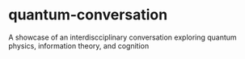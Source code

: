 # quantum-conversation
 A showcase of an interdiscciplinary conversation exploring quantum physics, information theory, and cognition
